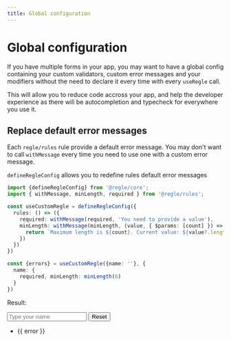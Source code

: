 ```yaml
---
title: Global configuration
---
```


# Global configuration

If you have multiple forms in your app, you may want to have a global config containing your custom validators, custom error messages and your modifiers without the need to declare it every time with every `useRegle` call.

This will allow you to reduce code accross your app, and help the developer experience as there will be autocompletion and typecheck for everywhere you use it.


## Replace default error messages

Each `regle/rules` rule provide a default error message. You may don't want to call `withMessage` every time you need to use one with a custom error message.

`defineRegleConfig` allows you to redefine rules default error messages

```ts twoslash
import {defineRegleConfig} from '@regle/core';
import { withMessage, minLength, required } from '@regle/rules';

const useCustomRegle = defineRegleConfig({
  rules: () => ({
    required: withMessage(required, 'You need to provide a value'),
    minLength: withMessage(minLength, (value, { $params: [count] }) => {
      return `Maximum length is ${count}. Current value: ${value?.length}`;
    })
  })
})

const {errors} = useCustomRegle({name: ''}, {
  name: {
    required, minLength: minLength(6)
  }
})
```

Result: 

<div class="demo-container">
  <div>
    <input :class="{valid: regle.$fields.name.$valid}" v-model='state.name' placeholder='Type your name'/>
    <button type="button" @click="resetAll">Reset</button>
  </div>
  <ul v-if="errors.name.length">
    <li v-for="error of errors.name">
      {{ error }}
    </li>
  </ul>
</div>

<script setup lang='ts'>
import {defineRegleConfig} from '@regle/core';
import { withMessage, minLength, required } from '@regle/rules';

const useCustomRegle = defineRegleConfig({
  rules: () => ({
    required: withMessage(required, 'You need to provide a value'),
    minLength: withMessage(minLength, (value, { $params: [count] }) => {
      return `Maximum length is ${count}. Current value: ${value?.length}`;
    })
  })
})

const {errors, state, regle, resetAll} = useCustomRegle({name: ''}, {
  name: {
    required, minLength: minLength(6)
  }
})
</script>